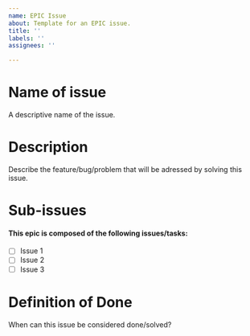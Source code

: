 ```yaml
---
name: EPIC Issue
about: Template for an EPIC issue.
title: ''
labels: ''
assignees: ''

---
```


# Name of issue
A descriptive name of the issue.

# Description
Describe the feature/bug/problem that will be adressed by solving this issue.

# Sub-issues
#### This epic is composed of the following issues/tasks: 
- [ ] Issue 1
- [ ] Issue 2
- [ ] Issue 3

# Definition of Done
When can this issue be considered done/solved?
